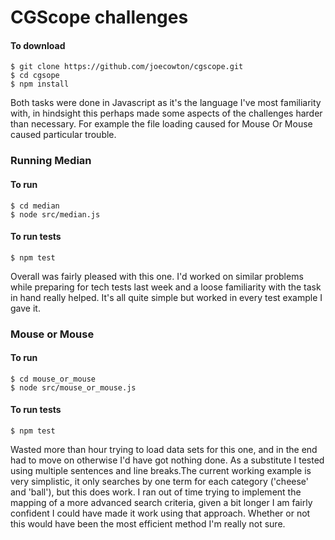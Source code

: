 # CGScope challenges

#### To download

```
$ git clone https://github.com/joecowton/cgscope.git
$ cd cgsope
$ npm install
```

Both tasks were done in Javascript as it's the language I've most familiarity with, in hindsight this perhaps made some aspects of the challenges harder than necessary. For example the file loading caused for Mouse Or Mouse caused particular trouble.

### Running Median

#### To run

```
$ cd median
$ node src/median.js
```

#### To run tests

```
$ npm test
```

Overall was fairly pleased with this one. I'd worked on similar problems while preparing for tech tests last week and a loose familiarity with the task in hand really helped. It's all quite simple but worked in every test example I gave it.

### Mouse or Mouse

#### To run

```
$ cd mouse_or_mouse
$ node src/mouse_or_mouse.js
```

#### To run tests

```
$ npm test
```

Wasted more than hour trying to load data sets for this one, and in the end had to move on otherwise I'd have got nothing done. As a substitute I tested using multiple sentences and line breaks.The current working example is very simplistic, it only searches by one term for each category ('cheese' and 'ball'), but this does work. I ran out of time trying to implement the mapping of a more advanced search criteria, given a bit longer I am fairly confident I could have made it work using that approach. Whether or not this would have been the most efficient method I'm really not sure.
